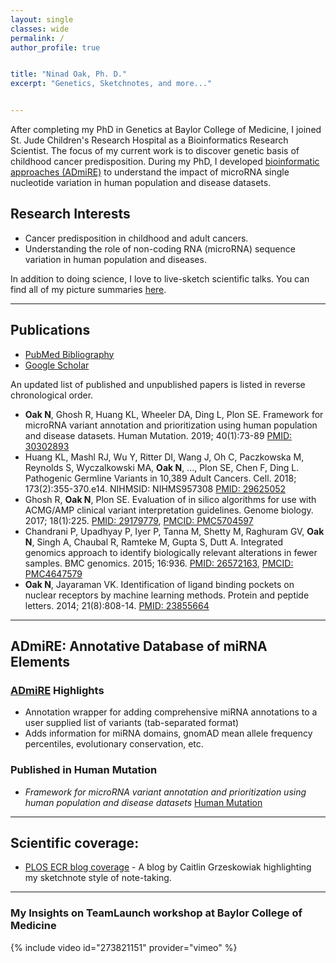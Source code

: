 ```yaml
---
layout: single
classes: wide
permalink: /
author_profile: true


title: "Ninad Oak, Ph. D."
excerpt: "Genetics, Sketchnotes, and more..."


---
```


After completing my PhD in Genetics at Baylor College of Medicine, I joined St. Jude Children's Research Hospital as a Bioinformatics Research Scientist.
The focus of my current work is to discover genetic basis of childhood cancer predisposition.
During my PhD, I developed [bioinformatic approaches (ADmiRE)](https://github.com/nroak/admire) to understand the impact of microRNA single nucleotide variation in human population and disease datasets.

## Research Interests

- Cancer predisposition in childhood and adult cancers.
- Understanding the role of non-coding RNA (microRNA) sequence variation in human population and diseases.

In addition to doing science, I love to live-sketch scientific talks. You can find all of my picture summaries [here](sketchnotes).

---
## Publications

- [PubMed Bibliography](https://www.ncbi.nlm.nih.gov/sites/myncbi/1jQDtZLm9on5T/bibliography/40122621/public/?sort=date&direction=ascending)
- [Google Scholar](https://scholar.google.com/citations?user=oE-Da48AAAAJ&hl=en)

An updated list of published and unpublished papers is listed in reverse chronological order.

- **Oak N**, Ghosh R, Huang KL, Wheeler DA, Ding L, Plon SE. Framework for microRNA variant annotation and prioritization using human population and disease datasets. Human Mutation. 2019; 40(1):73-89 [PMID: 30302893](https://www.ncbi.nlm.nih.gov/pubmed/30302893)
- Huang KL, Mashl RJ, Wu Y, Ritter DI, Wang J, Oh C, Paczkowska M, Reynolds S, Wyczalkowski MA, **Oak N**, ..., Plon SE, Chen F, Ding L. Pathogenic Germline Variants in 10,389 Adult Cancers. Cell. 2018; 173(2):355-370.e14. NIHMSID: NIHMS957308 [PMID: 29625052](https://www.ncbi.nlm.nih.gov/pubmed/29625052)
- Ghosh R, **Oak N**, Plon SE. Evaluation of in silico algorithms for use with ACMG/AMP clinical variant interpretation guidelines. Genome biology. 2017; 18(1):225. [PMID: 29179779](https://www.ncbi.nlm.nih.gov/pubmed/29179779), [PMCID: PMC5704597](https://www.ncbi.nlm.nih.gov/pmc/articles/PMC5704597/)
- Chandrani P, Upadhyay P, Iyer P, Tanna M, Shetty M, Raghuram GV, **Oak N**, Singh A,  Chaubal R, Ramteke M, Gupta S, Dutt A. Integrated genomics approach to identify biologically relevant alterations in fewer samples. BMC genomics. 2015; 16:936. [PMID: 26572163](https://www.ncbi.nlm.nih.gov/pubmed/26572163), [PMCID: PMC4647579](https://www.ncbi.nlm.nih.gov/pmc/articles/PMC4647579/)
- **Oak N**, Jayaraman VK. Identification of ligand binding pockets on nuclear receptors by machine learning methods. Protein and peptide letters. 2014; 21(8):808-14. [PMID: 23855664](https://www.ncbi.nlm.nih.gov/pubmed/23855664)

---

## ADmiRE: Annotative Database of miRNA Elements
### [ADmiRE](https://github.com/nroak/ADmiRE) Highlights

- Annotation wrapper for adding comprehensive miRNA annotations to a user supplied list of variants (tab-separated format)
- Adds information for miRNA domains, gnomAD mean allele frequency percentiles, evolutionary conservation, etc.

### Published in Human Mutation

- *Framework for microRNA variant annotation and prioritization using human population and disease datasets* [Human Mutation](https://onlinelibrary.wiley.com/doi/full/10.1002/humu.23668)

---

## Scientific coverage:

- [PLOS ECR blog coverage](http://blogs.plos.org/thestudentblog/2017/01/31/the-art-of-selling-science-presenting-an-engaging-scientific-talk/) - A blog by Caitlin Grzeskowiak highlighting my sketchnote style of note-taking.

---

### My Insights on TeamLaunch workshop at Baylor College of Medicine
{% include video id="273821151" provider="vimeo" %}
